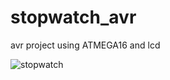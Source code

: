 # stopwatch_avr
avr project 
using ATMEGA16 and lcd


![stopwatch](https://user-images.githubusercontent.com/80905710/188471589-d0240cc3-6444-48c2-85aa-e8feb5437ee8.jpg)

